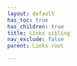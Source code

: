 ```yaml
---
layout: default
has_toc: true
has_children: true
title: Links sibling
nav_exclude: false
parent: Links root

---
```

